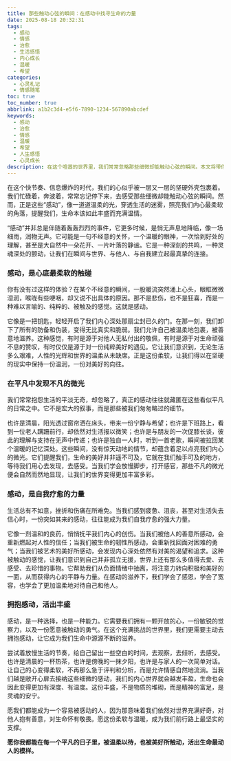 ```yaml
---
title: 那些触动心弦的瞬间：在感动中找寻生命的力量
date: 2025-08-18 20:32:31
tags:
  - 感动
  - 情感
  - 治愈
  - 生活感悟
  - 内心成长
  - 温暖
  - 希望
categories:
  - 心灵札记
  - 情感随笔
toc: true
toc_number: true
abbrlink: a1b2c3d4-e5f6-7890-1234-567890abcdef
keywords:
  - 感动
  - 治愈
  - 情感
  - 温暖
  - 希望
  - 人生感悟
  - 心灵成长
description: 在这个喧嚣的世界里，我们常常忽略那些细微却能触动心弦的瞬间。本文将带你走进“感动”的深层含义，探索它如何成为我们内心最柔软的触碰，如何在平凡中点亮不凡的微光，又如何成为我们自我疗愈的强大力量。让我们一起，学会拥抱感动，活出丰盛而充满希望的人生。
---
```


在这个快节奏、信息爆炸的时代，我们的心似乎被一层又一层的坚硬外壳包裹着。我们忙碌着，奔波着，常常忘记停下来，去感受那些细微却能触动心弦的瞬间。然而，正是这些“感动”，像一道道温柔的光，穿透生活的迷雾，照亮我们内心最柔软的角落，提醒我们，生命本该如此丰盛而充满温情。

“感动”并非总是伴随着轰轰烈烈的事件，它更多时候，是悄无声息地降临，像一场细雨，润物无声。它可能是一句不经意的关怀，一个温暖的眼神，一次恰到好处的理解，甚至是大自然中一朵花开、一片叶落的静谧。它是一种深刻的共鸣，一种灵魂深处的颤动，让我们在瞬间与世界、与他人、与自我建立起最真挚的连接。

### 感动，是心底最柔软的触碰

你有没有过这样的体验？在某个不经意的瞬间，一股暖流突然涌上心头，眼眶微微湿润，喉咙有些哽咽，却又说不出具体的原因。那不是悲伤，也不是狂喜，而是一种难以言喻的、纯粹的、被触及的感觉。这就是感动。

它像是一把钥匙，轻轻开启了我们内心深处那扇尘封已久的门。在那一刻，我们卸下了所有的防备和伪装，变得无比真实和脆弱。我们允许自己被温柔地包裹，被善意地滋养。这种感觉，有时是源于对他人无私付出的敬佩，有时是源于对生命顽强不息的赞叹，有时仅仅是源于对一份纯粹美好的遇见。它让我们意识到，无论生活多么艰难，人性的光辉和世界的温柔从未缺席。正是这份柔软，让我们得以在坚硬的现实中保持一份温润，一份对美好的向往。

### 在平凡中发现不凡的微光

我们常常抱怨生活的平淡无奇，却忽略了，真正的感动往往就藏匿在这些看似平凡的日常之中。它不是宏大的叙事，而是那些被我们匆匆略过的细节。

也许是清晨，阳光透过窗帘洒在床头，带来一份宁静与希望；也许是下班路上，看到一位老人蹒跚前行，却依然对生活报以微笑；也许是与朋友的一次促膝长谈，彼此的理解与支持在无声中传递；也许是独自一人时，听到一首老歌，瞬间被拉回某个温暖的记忆深处。这些瞬间，没有惊天动地的情节，却蕴含着足以点亮我们内心的微光。它们提醒我们，生命的美好并非遥不可及，它就在我们触手可及的地方，等待我们用心去发现，去感受。当我们学会放慢脚步，打开感官，那些不凡的微光便会自然而然地显现，让我们的世界变得更加丰富多彩。

### 感动，是自我疗愈的力量

生活总有不如意，挫折和伤痛在所难免。当我们感到疲惫、沮丧，甚至对生活失去信心时，一份突如其来的感动，往往能成为我们自我疗愈的强大力量。

它像一剂温和的良药，悄悄抚平我们内心的创伤。当我们被他人的善意所感动，会重新燃起对人性的信任；当我们被生命的韧性所感动，会重新找回面对困难的勇气；当我们被艺术的美好所感动，会发现内心深处依然有对美的渴望和追求。这种被触动的感觉，让我们意识到自己并非孤立无援，世界上还有那么多值得去爱、去感受、去珍惜的事物。它帮助我们从负面情绪中抽离，将注意力转向积极和美好的一面，从而获得内心的平静与力量。在感动的滋养下，我们学会了感恩，学会了宽容，也学会了更加温柔地对待自己和他人。

### 拥抱感动，活出丰盛

感动，是一种选择，也是一种能力。它需要我们拥有一颗开放的心，一份敏锐的觉察力，以及一份愿意被触动的勇气。在这个充满挑战的世界里，我们更需要主动去拥抱感动，让它成为我们生命中源源不断的滋养。

尝试着放慢生活的节奏，给自己留出一些空白的时间，去观察，去倾听，去感受。也许是清晨的一杯热茶，也许是傍晚的一抹夕阳，也许是与家人的一次简单对话。让自己的心变得柔软，不再那么急于评判和分析，而是允许情感自然地流淌。当我们越是敞开心扉去接纳这些细微的感动，我们的内心世界就会越发丰盈，生命也会因此变得更加有深度、有温度。这份丰盛，不是物质的堆砌，而是精神的富足，是灵魂的安宁。

愿我们都能成为一个容易被感动的人，因为那意味着我们依然对世界充满好奇，对他人抱有善意，对生命怀有敬畏。愿这份柔软与温暖，成为我们前行路上最坚实的支撑。

**愿你我都能在每一个平凡的日子里，被温柔以待，也被美好所触动，活出生命最动人的模样。**
